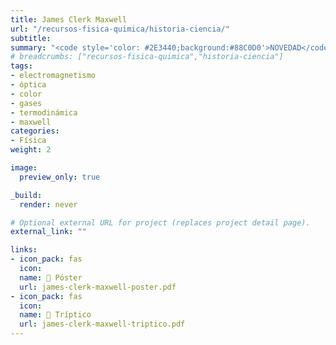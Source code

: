 ```yaml
---
title: James Clerk Maxwell
url: "/recursos-fisica-quimica/historia-ciencia/"
subtitle: 
summary: "<code style='color: #2E3440;background:#88C0D0'>NOVEDAD</code>"
# breadcrumbs: ["recursos-fisica-quimica","historia-ciencia"]
tags:
- electromagnetismo
- óptica
- color
- gases
- termodinámica
- maxwell
categories:
- Física
weight: 2

image:
  preview_only: true

_build:  
  render: never

# Optional external URL for project (replaces project detail page).
external_link: ""

links:
- icon_pack: fas
  icon: 
  name: 📜 Póster
  url: james-clerk-maxwell-poster.pdf
- icon_pack: fas
  icon:
  name: 📖 Tríptico
  url: james-clerk-maxwell-triptico.pdf  
---
```

